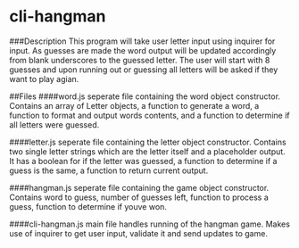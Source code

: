 # cli-hangman

###Description
This program will take user letter input using inquirer for input. As guesses are made the word output will be updated accordingly from blank underscores to the guessed letter. The user will start with 8 guesses and upon running out or guessing all letters will be asked if they want to play agian.


##Files
####word.js
	seperate file containing the word object constructor. Contains an array of Letter objects, a function to generate a word, a function to format and output words contents, and a function to determine if all letters were guessed.

####letter.js
	seperate file containing the letter object constructor. Contains two single letter strings which are the letter itself and a placeholder output. It has a boolean for if the letter was guessed, a function to determine if a guess is the same, a function to return current output.

####hangman.js
	seperate file containing the game object constructor. Contains word to guess, number of guesses left, function to process a guess, function to determine if youve won.

####cli-hangman.js
	main file handles running of the hangman game. Makes use of inquirer to get user input, validate it and send updates to game.